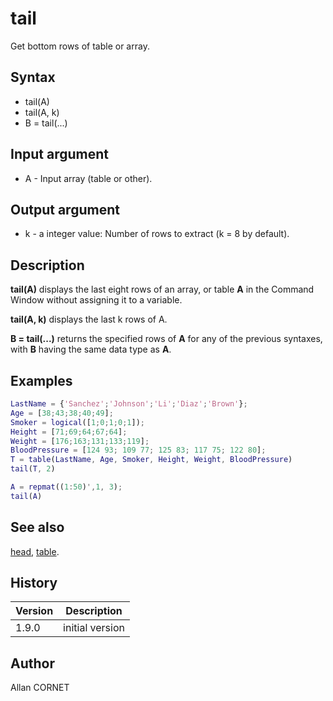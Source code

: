 # tail

Get bottom rows of table or array.

## Syntax

- tail(A)
- tail(A, k)
- B = tail(...)

## Input argument

- A - Input array (table or other).

## Output argument

- k - a integer value: Number of rows to extract (k = 8 by default).

## Description

  <p><b>tail(A)</b> displays the last eight rows of an array, or table <b>A</b> in the Command Window without assigning it to a variable.</p>
  <p><b>tail(A, k)</b> displays the last k rows of A.</p>
  <p><b>B = tail(...)</b> returns the specified rows of <b>A</b> for any of the previous syntaxes, with <b>B</b> having the same data type as <b>A</b>.</p>

## Examples

```matlab
LastName = {'Sanchez';'Johnson';'Li';'Diaz';'Brown'};
Age = [38;43;38;40;49];
Smoker = logical([1;0;1;0;1]);
Height = [71;69;64;67;64];
Weight = [176;163;131;133;119];
BloodPressure = [124 93; 109 77; 125 83; 117 75; 122 80];
T = table(LastName, Age, Smoker, Height, Weight, BloodPressure)
tail(T, 2)
```

```matlab
A = repmat((1:50)',1, 3);
tail(A)
```

## See also

[head](head.md), [table](table.md).

## History

| Version | Description     |
| ------- | --------------- |
| 1.9.0   | initial version |

## Author

Allan CORNET
